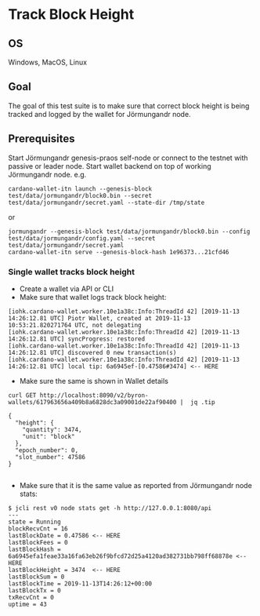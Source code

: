 # Track Block Height

## OS

Windows, MacOS, Linux

## Goal

The goal of this test suite is to make sure that correct block height is being tracked and logged by the wallet for Jörmungandr node.

## Prerequisites

Start Jörmungandr genesis-praos self-node or connect to the testnet with passive or leader node.
Start wallet backend on top of working Jörmungandr node.
e.g.
```
cardano-wallet-itn launch --genesis-block test/data/jormungandr/block0.bin --secret test/data/jormungandr/secret.yaml --state-dir /tmp/state
```
or
```
jormungandr --genesis-block test/data/jormungandr/block0.bin --config test/data/jormungandr/config.yaml --secret test/data/jormungandr/secret.yaml
cardano-wallet-itn serve --genesis-block-hash 1e96373...21cfd46
```

### Single wallet tracks block height

- Create a wallet via API or CLI
- Make sure that wallet logs track block height:
```
[iohk.cardano-wallet.worker.10e1a38c:Info:ThreadId 42] [2019-11-13 14:26:12.81 UTC] Piotr Wallet, created at 2019-11-13 10:53:21.820271764 UTC, not delegating
[iohk.cardano-wallet.worker.10e1a38c:Info:ThreadId 42] [2019-11-13 14:26:12.81 UTC] syncProgress: restored
[iohk.cardano-wallet.worker.10e1a38c:Info:ThreadId 42] [2019-11-13 14:26:12.81 UTC] discovered 0 new transaction(s)
[iohk.cardano-wallet.worker.10e1a38c:Info:ThreadId 42] [2019-11-13 14:26:12.81 UTC] local tip: 6a6945ef-[0.47586#3474] <-- HERE
```
- Make sure the same is shown in Wallet details
```
curl GET http://localhost:8090/v2/byron-wallets/617963656a409b8a6828dc3a09001de22af90400 |  jq .tip

{
  "height": {
    "quantity": 3474,
    "unit": "block"
  },
  "epoch_number": 0,
  "slot_number": 47586
}


```

- Make sure that it is the same value as reported from Jörmungandr node stats:
```
$ jcli rest v0 node stats get -h http://127.0.0.1:8080/api
---
state = Running
blockRecvCnt = 16
lastBlockDate = 0.47586 <-- HERE
lastBlockFees = 0
lastBlockHash = 6a6945efa1feae33a16fa63eb26f9bfcd72d25a4120ad382731bb798ff68878e <-- HERE
lastBlockHeight = 3474  <-- HERE
lastBlockSum = 0
lastBlockTime = 2019-11-13T14:26:12+00:00
lastBlockTx = 0
txRecvCnt = 0
uptime = 43

```
